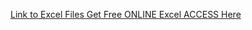 [Link to Excel Files ](https://galvanizehq-my.sharepoint.com/:f:/g/personal/sean_reed_galvanizehq_onmicrosoft_com/Eu2t080YmzZLq7I0I5UzQ9sBysQ3jIYkg4p6k4f2t9MieA?e=FLbsvI)
[Get Free ONLINE Excel ACCESS Here](https://office.live.com/start/Excel.aspx)
